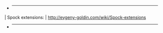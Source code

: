 + -----------------------------------------------------
| Spock extensions:
| http://evgeny-goldin.com/wiki/Spock-extensions
+ -----------------------------------------------------

